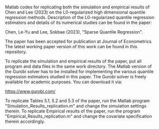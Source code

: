 Matlab codes for replicating both the simulation and empirical results of Chen and Lee (2023) on the L0-regularized high dimensional quantile regression methods. Description of the L0-regularized quantile regression estimators and details of its numerical studies can be found in the paper:

Chen, Le-Yu and Lee, Sokbae (2023), "Sparse Quantile Regression".

The paper has been accepted for publication at Journal of Econometrics. The latest working paper version of this work can be found in this repository.

To replicate the simulation and empirical results of the paper, put all program and data files in the same work directory. The Matlab version of the Gurobi solver has to be installed for implementing the various quantile regression estimators studied in this paper. The Gurobi solver is freely available for academic purposes. You can download it via:

https://www.gurobi.com/

To replicate Tables 5.1, 5.2 and 5.3 of the paper, run the Matlab program "Simulation_Results_replication.m" and change the simulation settings therein.
To replicate Empirical results of the paper, run the program "Empirical_Results_replication.m" and change the covariate specification therein accordingly.
